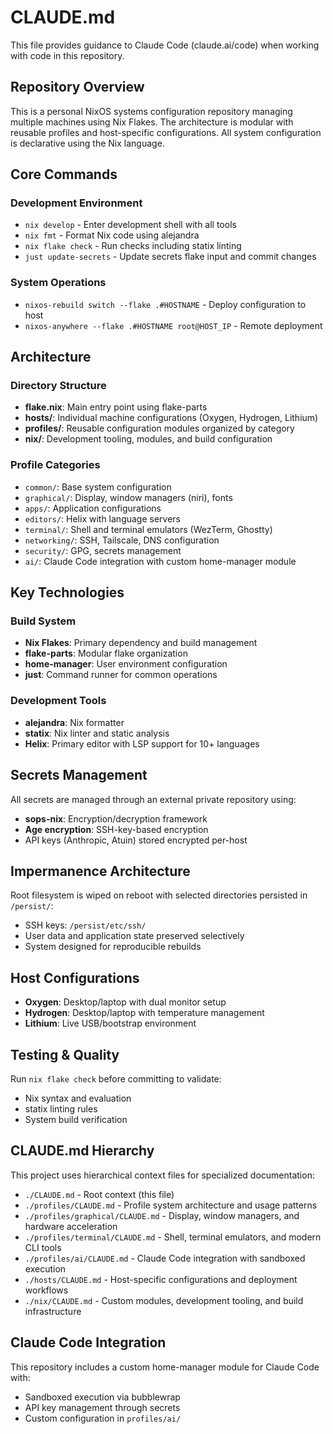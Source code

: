 # CLAUDE.md

This file provides guidance to Claude Code (claude.ai/code) when working with code in this repository.

## Repository Overview

This is a personal NixOS systems configuration repository managing multiple machines using Nix Flakes. The architecture is modular with reusable profiles and host-specific configurations. All system configuration is declarative using the Nix language.

## Core Commands

### Development Environment
- `nix develop` - Enter development shell with all tools
- `nix fmt` - Format Nix code using alejandra
- `nix flake check` - Run checks including statix linting
- `just update-secrets` - Update secrets flake input and commit changes

### System Operations
- `nixos-rebuild switch --flake .#HOSTNAME` - Deploy configuration to host
- `nixos-anywhere --flake .#HOSTNAME root@HOST_IP` - Remote deployment

## Architecture

### Directory Structure
- **flake.nix**: Main entry point using flake-parts
- **hosts/**: Individual machine configurations (Oxygen, Hydrogen, Lithium)
- **profiles/**: Reusable configuration modules organized by category
- **nix/**: Development tooling, modules, and build configuration

### Profile Categories
- `common/`: Base system configuration
- `graphical/`: Display, window managers (niri), fonts
- `apps/`: Application configurations
- `editors/`: Helix with language servers
- `terminal/`: Shell and terminal emulators (WezTerm, Ghostty)
- `networking/`: SSH, Tailscale, DNS configuration
- `security/`: GPG, secrets management
- `ai/`: Claude Code integration with custom home-manager module

## Key Technologies

### Build System
- **Nix Flakes**: Primary dependency and build management
- **flake-parts**: Modular flake organization
- **home-manager**: User environment configuration
- **just**: Command runner for common operations

### Development Tools
- **alejandra**: Nix formatter
- **statix**: Nix linter and static analysis
- **Helix**: Primary editor with LSP support for 10+ languages

## Secrets Management

All secrets are managed through an external private repository using:
- **sops-nix**: Encryption/decryption framework
- **Age encryption**: SSH-key-based encryption
- API keys (Anthropic, Atuin) stored encrypted per-host

## Impermanence Architecture

Root filesystem is wiped on reboot with selected directories persisted in `/persist/`:
- SSH keys: `/persist/etc/ssh/`
- User data and application state preserved selectively
- System designed for reproducible rebuilds

## Host Configurations

- **Oxygen**: Desktop/laptop with dual monitor setup
- **Hydrogen**: Desktop/laptop with temperature management
- **Lithium**: Live USB/bootstrap environment

## Testing & Quality

Run `nix flake check` before committing to validate:
- Nix syntax and evaluation
- statix linting rules
- System build verification

## CLAUDE.md Hierarchy

This project uses hierarchical context files for specialized documentation:

- `./CLAUDE.md` - Root context (this file)
- `./profiles/CLAUDE.md` - Profile system architecture and usage patterns
- `./profiles/graphical/CLAUDE.md` - Display, window managers, and hardware acceleration
- `./profiles/terminal/CLAUDE.md` - Shell, terminal emulators, and modern CLI tools
- `./profiles/ai/CLAUDE.md` - Claude Code integration with sandboxed execution
- `./hosts/CLAUDE.md` - Host-specific configurations and deployment workflows
- `./nix/CLAUDE.md` - Custom modules, development tooling, and build infrastructure

## Claude Code Integration

This repository includes a custom home-manager module for Claude Code with:
- Sandboxed execution via bubblewrap
- API key management through secrets
- Custom configuration in `profiles/ai/`